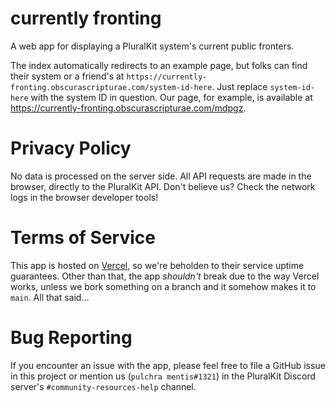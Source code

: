 # currently fronting

A web app for displaying a PluralKit system's current public fronters.

The index automatically redirects to an example page, but folks can find their system or a friend's at `https://currently-fronting.obscurascripturae.com/system-id-here`. Just replace `system-id-here` with the system ID in question. Our page, for example, is available at https://currently-fronting.obscurascripturae.com/mdpgz.

# Privacy Policy

No data is processed on the server side. All API requests are made in the browser, directly to the PluralKit API. Don't believe us? Check the network logs in the browser developer tools!

# Terms of Service

This app is hosted on [Vercel](https://vercel.com/), so we're beholden to their service uptime guarantees. Other than that, the app _shouldn't_ break due to the way Vercel works, unless we bork something on a branch and it somehow makes it to `main`. All that said...

# Bug Reporting

If you encounter an issue with the app, please feel free to file a GitHub issue in this project or mention us (`pulchra mentis#1321`) in the PluralKit Discord server's `#community-resources-help` channel.
